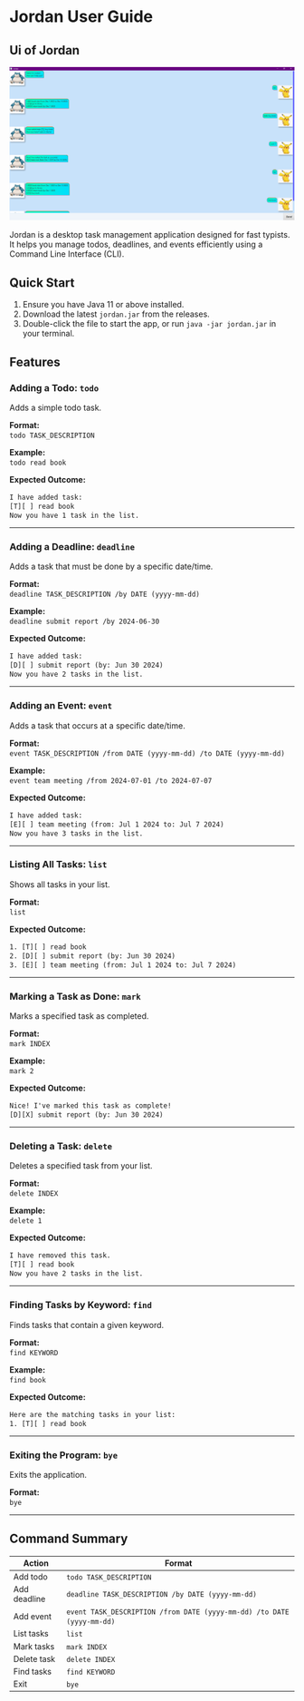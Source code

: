 # Jordan User Guide

## Ui of Jordan
![Ui.png](Ui.png)

Jordan is a desktop task management application designed for fast typists. It helps you manage todos, deadlines, and events efficiently using a Command Line Interface (CLI).

## Quick Start

1. Ensure you have Java 11 or above installed.
2. Download the latest `jordan.jar` from the releases.
3. Double-click the file to start the app, or run `java -jar jordan.jar` in your terminal.

## Features

### Adding a Todo: `todo`

Adds a simple todo task.

**Format:**  
`todo TASK_DESCRIPTION`

**Example:**  
`todo read book`

**Expected Outcome:**  
```
I have added task:
[T][ ] read book
Now you have 1 task in the list.
```

---

### Adding a Deadline: `deadline`

Adds a task that must be done by a specific date/time.

**Format:**  
`deadline TASK_DESCRIPTION /by DATE (yyyy-mm-dd)`

**Example:**  
`deadline submit report /by 2024-06-30`

**Expected Outcome:**  
```
I have added task:
[D][ ] submit report (by: Jun 30 2024)
Now you have 2 tasks in the list.
```

---

### Adding an Event: `event`

Adds a task that occurs at a specific date/time.

**Format:**  
`event TASK_DESCRIPTION /from DATE (yyyy-mm-dd) /to DATE (yyyy-mm-dd)`

**Example:**  
`event team meeting /from 2024-07-01 /to 2024-07-07`


**Expected Outcome:**  
```
I have added task:
[E][ ] team meeting (from: Jul 1 2024 to: Jul 7 2024)
Now you have 3 tasks in the list.
```

---

### Listing All Tasks: `list`

Shows all tasks in your list.

**Format:**  
`list`

**Expected Outcome:**  
```
1. [T][ ] read book
2. [D][ ] submit report (by: Jun 30 2024)
3. [E][ ] team meeting (from: Jul 1 2024 to: Jul 7 2024)
```

---

### Marking a Task as Done: `mark`

Marks a specified task as completed.

**Format:**  
`mark INDEX`

**Example:**  
`mark 2`

**Expected Outcome:**  
```
Nice! I've marked this task as complete!
[D][X] submit report (by: Jun 30 2024)
```

---

### Deleting a Task: `delete`

Deletes a specified task from your list.

**Format:**  
`delete INDEX`

**Example:**  
`delete 1`

**Expected Outcome:**  
```
I have removed this task.
[T][ ] read book
Now you have 2 tasks in the list.
```

---

### Finding Tasks by Keyword: `find`

Finds tasks that contain a given keyword.

**Format:**  
`find KEYWORD`

**Example:**  
`find book`

**Expected Outcome:**  
```
Here are the matching tasks in your list:
1. [T][ ] read book
```

---

### Exiting the Program: `bye`

Exits the application.

**Format:**  
`bye`

---

## Command Summary

| Action      | Format                                                                |
|-------------|-----------------------------------------------------------------------|
| Add todo    | `todo TASK_DESCRIPTION`                                               |
| Add deadline| `deadline TASK_DESCRIPTION /by DATE (yyyy-mm-dd)`                     |
| Add event   | `event TASK_DESCRIPTION /from DATE (yyyy-mm-dd) /to DATE (yyyy-mm-dd)`|
| List tasks  | `list`                                                                |
| Mark tasks  | `mark INDEX`                                                          |
| Delete task | `delete INDEX`                                                        |
| Find tasks  | `find KEYWORD`                                                        |
| Exit        | `bye`                                                                 |
